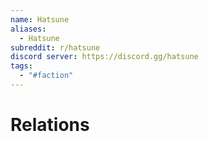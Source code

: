 ```yaml
---
name: Hatsune
aliases:
  - Hatsune
subreddit: r/hatsune
discord server: https://discord.gg/hatsune
tags:
  - "#faction"
---
```

# Relations
